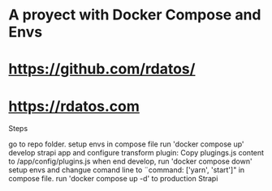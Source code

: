 # A proyect with Docker Compose and Envs 

# https://github.com/rdatos/
# https://rdatos.com

Steps

go to repo folder.
setup envs in compose file
run 'docker compose up'
develop strapi app and configure transform plugin: Copy plugings.js content to  /app/config/plugins.js
when end develop, run 'docker compose down'
setup envs and changue comand line to ¨command: ['yarn', 'start']" in compose file.
run 'docker compose up -d' to production Strapi